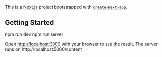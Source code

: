 This is a [Next.js](https://nextjs.org/) project bootstrapped with [`create-next-app`](https://github.com/vercel/next.js/tree/canary/packages/create-next-app).

## Getting Started

npm run dev
npm run server


Open [http://localhost:3000](http://localhost:3000) with your browser to see the result.
The server runs on http://localhost:5000/content
